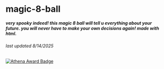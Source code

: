 # magic-8-ball
##### very spooky indeed! this magic 8 ball will tell u everything about your future. you will never have to make your own decisions again! made with html.

###### last updated 8/14/2025

[![Athena Award Badge](https://img.shields.io/endpoint?url=https%3A%2F%2Faward.athena.hackclub.com%2Fapi%2Fbadge)](https://award.athena.hackclub.com?utm_source=readme)
